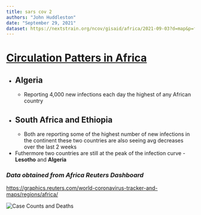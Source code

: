 ```yaml
---
title: sars cov 2 
authors: "John Huddleston"
date: "September 29, 2021"
dataset: https://nextstrain.org/ncov/gisaid/africa/2021-09-03?d=map&p=full
---
```


# [Circulation Patters in Africa](https://nextstrain.org/community/narratives/DSequ/nextstrain-narratives-demo@main/SARS-CoV-2-in-Africa)

* ## Algeria
    * Reporting 4,000 new infections each day the highest of any African country
* ## South Africa and Ethiopia
    * Both are reporting some of the highest number of new infections in the continent these two countries are also seeing avg decreases over the last 2 weeks
 * Futhermore two countries are still at the peak of the infection curve - **Lesotho** and **Algeria**

### *Data obtained from Africa Reuters Dashboard*
   https://graphics.reuters.com/world-coronavirus-tracker-and-maps/regions/africa/

<img src="DSequ/nextstrain-narratives-demo/figures/narratives.png" alt="Case Counts and Deaths" />

